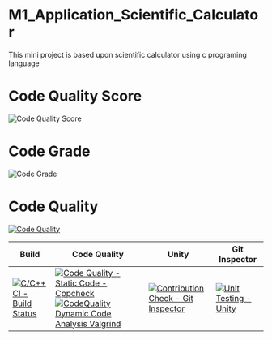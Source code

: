 # M1_Application_Scientific_Calculator
This mini project is based upon scientific calculator using c programing language

# Code Quality Score
![Code Quality Score](https://api.codiga.io/project/29814/score/svg)

# Code Grade
![Code Grade](https://api.codiga.io/project/29814/status/svg)

# Code Quality
[![Code Quality](https://app.codacy.com/project/badge/Grade/23635f1fa4184594a2995cb15649ab93)](https://www.codacy.com/gh/cedricxavi/M1_Application_Scientific_Calculator/dashboard?utm_source=github.com&amp;utm_medium=referral&amp;utm_content=cedricxavi/M1_Application_Scientific_Calculator&amp;utm_campaign=Badge_Grade)

Build | Code Quality | Unity | Git Inspector
--------------|--|---------------|---------------------
[![C/C++ CI - Build Status](https://github.com/cedricxavi/M1_Application_Scientific_Calculator/actions/workflows/linux.yml/badge.svg)](https://github.com/cedricxavi/M1_Application_Scientific_Calculator/actions/workflows/linux.yml) | [![Code Quality - Static Code - Cppcheck](https://github.com/cedricxavi/M1_Application_Scientific_Calculator/actions/workflows/cppcheck.yml/badge.svg)](https://github.com/cedricxavi/M1_Application_Scientific_Calculator/actions/workflows/cppcheck.yml)  [![CodeQuality Dynamic Code Analysis Valgrind](https://github.com/cedricxavi/M1_Application_Scientific_Calculator/actions/workflows/valgrind.yml/badge.svg)](https://github.com/cedricxavi/M1_Application_Scientific_Calculator/actions/workflows/valgrind.yml) | [![Contribution Check - Git Inspector](https://github.com/cedricxavi/M1_Application_Scientific_Calculator/actions/workflows/gitinspector.yml/badge.svg)](https://github.com/cedricxavi/M1_Application_Scientific_Calculator/actions/workflows/gitinspector.yml) | [![Unit Testing - Unity](https://github.com/cedricxavi/M1_Application_Scientific_Calculator/actions/workflows/unity.yml/badge.svg)](https://github.com/cedricxavi/M1_Application_Scientific_Calculator/actions/workflows/unity.yml)
